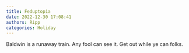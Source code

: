 ```yaml
---
title: Feduptopia
date: 2022-12-30 17:08:41
authors: Ripp
categories: Holiday
---
```


 Baldwin is a runaway train. Any fool can see it. Get out while ye can folks.